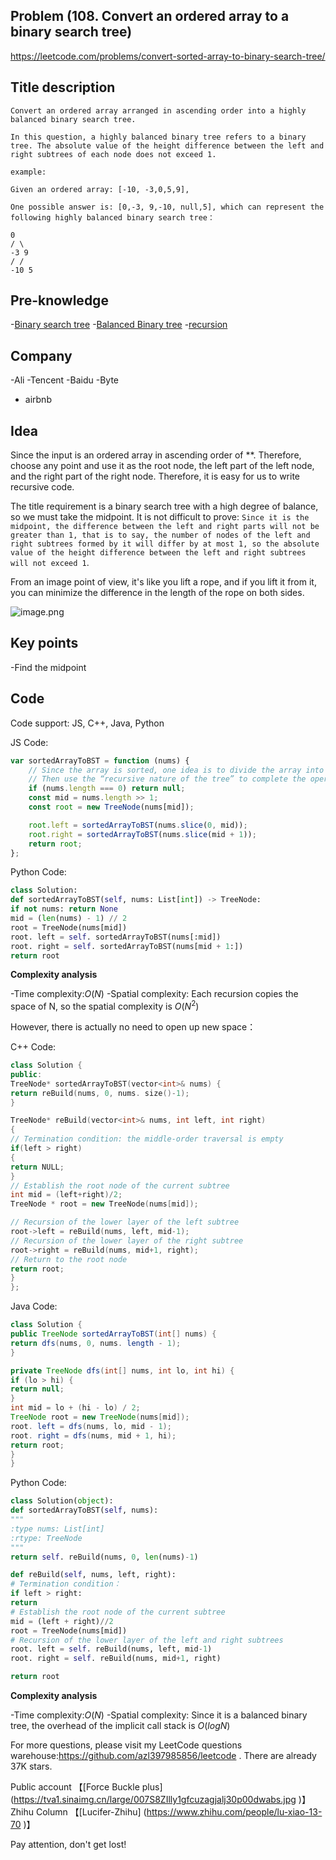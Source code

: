## Problem (108. Convert an ordered array to a binary search tree)

https://leetcode.com/problems/convert-sorted-array-to-binary-search-tree/

## Title description

```
Convert an ordered array arranged in ascending order into a highly balanced binary search tree.

In this question, a highly balanced binary tree refers to a binary tree. The absolute value of the height difference between the left and right subtrees of each node does not exceed 1.

example:

Given an ordered array: [-10, -3,0,5,9],

One possible answer is: [0,-3, 9,-10, null,5], which can represent the following highly balanced binary search tree：

0
/ \
-3 9
/ /
-10 5

```

## Pre-knowledge

-[Binary search tree](https://github.com/azl397985856/leetcode/blob/master/thinkings/basic-data-structure.md) -[Balanced Binary tree](https://github.com/azl397985856/leetcode/blob/master/thinkings/basic-data-structure.md) -[recursion](https://github.com/azl397985856/leetcode/blob/master/thinkings/dynamic-programming.md)

## Company

-Ali
-Tencent
-Baidu
-Byte

- airbnb

## Idea

Since the input is an ordered array in ascending order of \*\*. Therefore, choose any point and use it as the root node, the left part of the left node, and the right part of the right node. Therefore, it is easy for us to write recursive code.

The title requirement is a binary search tree with a high degree of balance, so we must take the midpoint. It is not difficult to prove: `Since it is the midpoint, the difference between the left and right parts will not be greater than 1, that is to say, the number of nodes of the left and right subtrees formed by it will differ by at most 1, so the absolute value of the height difference between the left and right subtrees will not exceed 1`.

From an image point of view, it's like you lift a rope, and if you lift it from it, you can minimize the difference in the length of the rope on both sides.

![image.png](https://tva1.sinaimg.cn/large/007S8ZIlly1ghltysdgtvj30nj0hv3z2.jpg)

## Key points

-Find the midpoint

## Code

Code support: JS, C++, Java, Python

JS Code:

```js
var sortedArrayToBST = function (nums) {
	// Since the array is sorted, one idea is to divide the array into two halves, one half is the left subtree and the other half is the right subtree
	// Then use the “recursive nature of the tree” to complete the operation recursively.
	if (nums.length === 0) return null;
	const mid = nums.length >> 1;
	const root = new TreeNode(nums[mid]);

	root.left = sortedArrayToBST(nums.slice(0, mid));
	root.right = sortedArrayToBST(nums.slice(mid + 1));
	return root;
};
```

Python Code:

```py
class Solution:
def sortedArrayToBST(self, nums: List[int]) -> TreeNode:
if not nums: return None
mid = (len(nums) - 1) // 2
root = TreeNode(nums[mid])
root. left = self. sortedArrayToBST(nums[:mid])
root. right = self. sortedArrayToBST(nums[mid + 1:])
return root
```

**Complexity analysis**

-Time complexity:$O(N)$
-Spatial complexity: Each recursion copies the space of N, so the spatial complexity is $O(N^2)$

However, there is actually no need to open up new space：

C++ Code:

```c++
class Solution {
public:
TreeNode* sortedArrayToBST(vector<int>& nums) {
return reBuild(nums, 0, nums. size()-1);
}

TreeNode* reBuild(vector<int>& nums, int left, int right)
{
// Termination condition: the middle-order traversal is empty
if(left > right)
{
return NULL;
}
// Establish the root node of the current subtree
int mid = (left+right)/2;
TreeNode * root = new TreeNode(nums[mid]);

// Recursion of the lower layer of the left subtree
root->left = reBuild(nums, left, mid-1);
// Recursion of the lower layer of the right subtree
root->right = reBuild(nums, mid+1, right);
// Return to the root node
return root;
}
};
```

Java Code:

```java
class Solution {
public TreeNode sortedArrayToBST(int[] nums) {
return dfs(nums, 0, nums. length - 1);
}

private TreeNode dfs(int[] nums, int lo, int hi) {
if (lo > hi) {
return null;
}
int mid = lo + (hi - lo) / 2;
TreeNode root = new TreeNode(nums[mid]);
root. left = dfs(nums, lo, mid - 1);
root. right = dfs(nums, mid + 1, hi);
return root;
}
}

```

Python Code:

```python
class Solution(object):
def sortedArrayToBST(self, nums):
"""
:type nums: List[int]
:rtype: TreeNode
"""
return self. reBuild(nums, 0, len(nums)-1)

def reBuild(self, nums, left, right):
# Termination condition：
if left > right:
return
# Establish the root node of the current subtree
mid = (left + right)//2
root = TreeNode(nums[mid])
# Recursion of the lower layer of the left and right subtrees
root. left = self. reBuild(nums, left, mid-1)
root. right = self. reBuild(nums, mid+1, right)

return root
```

**Complexity analysis**

-Time complexity:$O(N)$
-Spatial complexity: Since it is a balanced binary tree, the overhead of the implicit call stack is $O(logN)$

For more questions, please visit my LeetCode questions warehouse:https://github.com/azl397985856/leetcode . There are already 37K stars.

Public account 【[Force Buckle plus] (https://tva1.sinaimg.cn/large/007S8ZIlly1gfcuzagjalj30p00dwabs.jpg )】
Zhihu Column 【[Lucifer-Zhihu] (https://www.zhihu.com/people/lu-xiao-13-70 )】

Pay attention, don't get lost!
